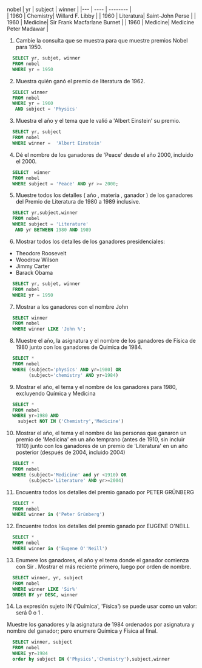 
nobel
| yr	| subject |	winner |
 |--- | ---- | -------- |     
| 1960	| Chemistry|		Willard F. Libby | 
| 1960	| Literatura| Saint-John Perse |
| 1960	| Medicine|	Sir Frank Macfarlane Burnet |
| 1960	| Medicine|	Medicine	Peter Madawar |  


  
1. Cambie la consulta que se muestra para que muestre premios Nobel para 1950.

```SQL
  SELECT yr, subjet, winner
  FROM nobel
  WHERE yr = 1950
```


2. Muestra quién ganó el premio de literatura de 1962.

```SQL
  SELECT winner
  FROM nobel
  WHERE yr = 1960
   AND subject = 'Physics'
```


3. Muestra el año y el tema que le valió a 'Albert Einstein' su premio.

```SQL
  SELECT yr, subject
  FROM nobel
  WHERE winner =  'Albert Einstein' 
```


4. Dé el nombre de los ganadores de 'Peace' desde el año 2000, incluido el 2000.

```SQL
  SELECT  winner
  FROM nobel
  WHERE subject = 'Peace' AND yr >= 2000;
```


5. Muestre todos los detalles ( año , materia , ganador ) de los ganadores del Premio de Literatura de 1980 a 1989 inclusive.

```SQL
  SELECT yr,subject,winner
  FROM nobel
  WHERE subject = 'Literature'
   AND yr BETWEEN 1980 AND 1989
```


6. Mostrar todos los detalles de los ganadores presidenciales:

- Theodore Roosevelt
- Woodrow Wilson
- Jimmy Carter
- Barack Obama

```SQL
  SELECT yr, subjet, winner
  FROM nobel
  WHERE yr = 1950
```


7. Mostrar a los ganadores con el nombre John

```SQL
  SELECT winner 
  FROM nobel
  WHERE winner LIKE 'John %';
```


8. Muestre el año, la asignatura y el nombre de los ganadores de Física de 1980 junto con los ganadores de Química de 1984.

```SQL
  SELECT *
  FROM nobel
  WHERE (subject='physics' AND yr=1980) OR
        (subject='chemistry' AND yr=1984)
```

9. Mostrar el año, el tema y el nombre de los ganadores para 1980, excluyendo Química y Medicina

```SQL
  SELECT *
  FROM nobel
  WHERE yr=1980 AND
    subject NOT IN ('Chemistry','Medicine')
```

10. Mostrar el año, el tema y el nombre de las personas que ganaron un premio de 'Medicina' en un año temprano (antes de 1910, sin incluir 1910) junto con los ganadores de un premio de 'Literatura' en un año posterior (después de 2004, incluido 2004)

```SQL
  SELECT *
  FROM nobel 
  WHERE (subject='Medicine' and yr <1910) OR
        (subject='Literature' AND yr>=2004)
```

11. Encuentra todos los detalles del premio ganado por PETER GRÜNBERG

```SQL
  SELECT *
  FROM nobel 
  WHERE winner in ('Peter Grünberg')
```

12. Encuentre todos los detalles del premio ganado por EUGENE O'NEILL

```SQL
  SELECT *
  FROM nobel 
  WHERE winner in ('Eugene O''Neill')
```

13. Enumere los ganadores, el año y el tema donde el ganador comienza con Sir . Mostrar el más reciente primero, luego por orden de nombre.

```SQL
  SELECT winner, yr, subject
  FROM nobel 
  WHERE winner LIKE 'Sir%'
  ORDER BY yr DESC, winner
```

14. La expresión sujeto IN ('Química', 'Física') se puede usar como un valor: será 0 o 1 .

Muestre los ganadores y la asignatura de 1984 ordenados por asignatura y nombre del ganador; pero enumere Química y Física al final.

```SQL
  SELECT winner, subject
  FROM nobel
  WHERE yr=1984 
  order by subject IN ('Physics','Chemistry'),subject,winner
```
